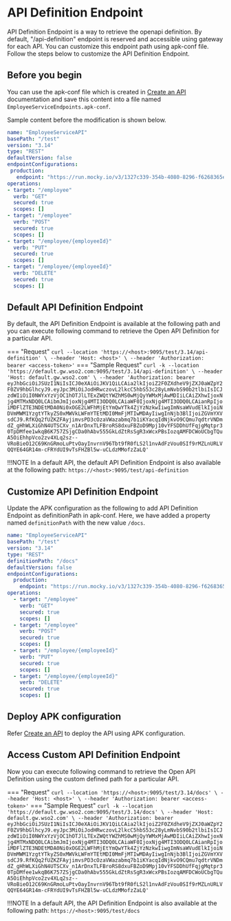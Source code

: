 # API Definition Endpoint

API Definition Endpoint is a way to retrieve the openapi definition. By default, "/api-definition" endpoint is reserved and accessible using gateway for each API. You can customize this endpoint path using apk-conf file. Follow the steps below to customize the API Definition Endpoint.

## Before you begin

You can use the apk-conf file which is created in [Create an API](../../get-started/quick-start-guide.md) documentation and save this content into a file named `EmployeeServiceEndpoints.apk-conf`.

Sample content before the modification is shown below.

   ```yaml
   name: "EmployeeServiceAPI"
   basePath: "/test"
   version: "3.14"
   type: "REST"
   defaultVersion: false
   endpointConfigurations:
    production:
      endpoint: "https://run.mocky.io/v3/1327c339-354b-4080-8296-f6268365e67b"
   operations:
   - target: "/employee"
     verb: "GET"
     secured: true
     scopes: []
   - target: "/employee"
     verb: "POST"
     secured: true
     scopes: []
   - target: "/employee/{employeeId}"
     verb: "PUT"
     secured: true
     scopes: []
   - target: "/employee/{employeeId}"
     verb: "DELETE"
     secured: true
     scopes: []
   ```
## Default API Definition Endpoint

By default, the API Definition Endpoint is available at the following path and you can execute following command to retrieve the Open API Definition for a particular API.

=== "Request"
    ```
        curl --location 'https://<host>:9095/test/3.14/api-definition' \
        --header 'Host: <host>' \
        --header 'Authorization: bearer <access-token>'
    ```
=== "Sample Request"
    ```
        curl -k --location 'https://default.gw.wso2.com:9095/test/3.14/api-definition' \
        --header 'Host: default.gw.wso2.com' \
        --header 'Authorization: bearer eyJhbGciOiJSUzI1NiIsICJ0eXAiOiJKV1QiLCAia2lkIjoiZ2F0ZXdheV9jZXJ0aWZpY2F0ZV9hbGlhcyJ9.eyJpc3MiOiJodHRwczovL2lkcC5hbS53c28yLmNvbS90b2tlbiIsICJzdWIiOiI0NWYxYzVjOC1hOTJlLTExZWQtYWZhMS0wMjQyYWMxMjAwMDIiLCAiZXhwIjoxNjg4MTMxNDQ0LCAibmJmIjoxNjg4MTI3ODQ0LCAiaWF0IjoxNjg4MTI3ODQ0LCAianRpIjoiMDFlZTE3NDEtMDA0Ni0xOGE2LWFhMjEtYmQwYTk4ZjYzNzkwIiwgImNsaWVudElkIjoiNDVmMWM1YzgtYTkyZS0xMWVkLWFmYTEtMDI0MmFjMTIwMDAyIiwgInNjb3BlIjoiZGVmYXVsdCJ9.RfKQq2fUZKZFAyjimvsPD3cOzaVWazabmq7b1iKYacqIdNjkvO9CQmu7qdtrVNDmdZ_gHhWLXiGhN4UTSCXv_n1ArDnxTLFBroRS8dxuFBZoD9Mpj10vYFSDDhUfFqjgMqtpr30TpDMfee1wkqB6K757ZSjgCDa0hAbv555GkLdZtRsSgR3xWcxPBsIozqAMFDCWoUCbgTQuA5OiEhhpVco2zv4XLq2sz--VRoBieO12C69KnGRmoLuPtvOayInvrnV96Tbt9fR0fLS2l1nvAdFzVou0SIf9rMZLnURLVQQYE64GR14m-cFRYdUI9vTsFHZBl5w-uCLdzMMofzZaLQ'
    ```

!!!NOTE
    In a default API, the default API Definition Endpoint is also available at the following path: `https://<host>:9095/test/api-definition`

## Customize API Definition Endpoint

Update the APK configuration as the following to add API Definition Endpoint as definitionPath in apk-conf. 
Here, we have added a property named `definitionPath` with the new value `/docs`.

   ```yaml
   name: "EmployeeServiceAPI"
   basePath: "/test"
   version: "3.14"
   type: "REST"
   definitionPath: "/docs"
   defaultVersion: false
   endpointConfigurations:
     production:
       endpoint: "https://run.mocky.io/v3/1327c339-354b-4080-8296-f6268365e67b"
   operations:
     - target: "/employee"
       verb: "GET"
       secured: true
       scopes: []
     - target: "/employee"
       verb: "POST"
       secured: true
       scopes: []
     - target: "/employee/{employeeId}"
       verb: "PUT"
       secured: true
       scopes: []
     - target: "/employee/{employeeId}"
       verb: "DELETE"
       secured: true
       scopes: []
   ```

## Deploy APK configuration

Refer [Create an API](../../get-started/quick-start-guide.md#deploy-the-api-in-apk) to deploy the API using APK configuration.

## Access Custom API Definition Endpoint

Now you can execute following command to retrieve the Open API Definition using the custom defined path for a particular API.

=== "Request"
    ```
        curl --location 'https://<host>:9095/test/3.14/docs' \
        --header 'Host: <host>' \
        --header 'Authorization: bearer <access-token>'
    ```
=== "Sample Request"
    ```
        curl -k --location 'https://default.gw.wso2.com:9095/test/3.14/docs' \
        --header 'Host: default.gw.wso2.com' \
        --header 'Authorization: bearer eyJhbGciOiJSUzI1NiIsICJ0eXAiOiJKV1QiLCAia2lkIjoiZ2F0ZXdheV9jZXJ0aWZpY2F0ZV9hbGlhcyJ9.eyJpc3MiOiJodHRwczovL2lkcC5hbS53c28yLmNvbS90b2tlbiIsICJzdWIiOiI0NWYxYzVjOC1hOTJlLTExZWQtYWZhMS0wMjQyYWMxMjAwMDIiLCAiZXhwIjoxNjg4MTMxNDQ0LCAibmJmIjoxNjg4MTI3ODQ0LCAiaWF0IjoxNjg4MTI3ODQ0LCAianRpIjoiMDFlZTE3NDEtMDA0Ni0xOGE2LWFhMjEtYmQwYTk4ZjYzNzkwIiwgImNsaWVudElkIjoiNDVmMWM1YzgtYTkyZS0xMWVkLWFmYTEtMDI0MmFjMTIwMDAyIiwgInNjb3BlIjoiZGVmYXVsdCJ9.RfKQq2fUZKZFAyjimvsPD3cOzaVWazabmq7b1iKYacqIdNjkvO9CQmu7qdtrVNDmdZ_gHhWLXiGhN4UTSCXv_n1ArDnxTLFBroRS8dxuFBZoD9Mpj10vYFSDDhUfFqjgMqtpr30TpDMfee1wkqB6K757ZSjgCDa0hAbv555GkLdZtRsSgR3xWcxPBsIozqAMFDCWoUCbgTQuA5OiEhhpVco2zv4XLq2sz--VRoBieO12C69KnGRmoLuPtvOayInvrnV96Tbt9fR0fLS2l1nvAdFzVou0SIf9rMZLnURLVQQYE64GR14m-cFRYdUI9vTsFHZBl5w-uCLdzMMofzZaLQ'
    ```

!!!NOTE
    In a default API, the API Definition Endpoint is also available at the following path: `https://<host>:9095/test/docs`